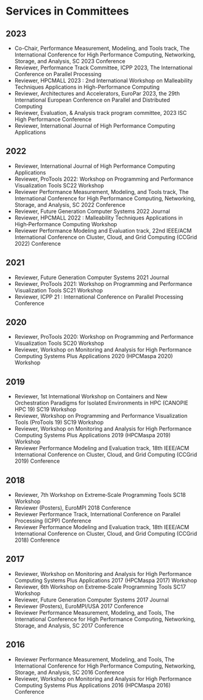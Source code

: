 # Services in Committees

## 2023

- Co-Chair, Performance Measurement, Modeling, and Tools track, The International Conference for High Performance Computing, Networking, Storage, and Analysis, SC 2023 Conference
- Reviewer, Performance Track Committee, ICPP 2023, The International Conference on Parallel Processing
- Reviewer, HPCMALL 2023 : 2nd International Workshop on Malleability Techniques Applications in High-Performance Computing
- Reviewer, Architectures and Accelerators, EuroPar 2023, the 29th International European Conference on Parallel  and Distributed Computing
- Reviewer, Evaluation, & Analysis track program committee, 2023 ISC High Performance Conference
- Reviewer, International Journal of High Performance Computing Applications

## 2022

- Reviewer, International Journal of High Performance Computing Applications
- Reviewer, ProTools 2022: Workshop on Programming and Performance Visualization Tools SC22 Workshop
- Reviewer Performance Measurement, Modeling, and Tools track, The International Conference for High Performance Computing, Networking, Storage, and Analysis, SC 2022 Conference
- Reviewer, Future Generation Computer Systems 2022 Journal
- Reviewer, HPCMALL 2022 : Malleability Techniques Applications in High‑Performance Computing Workshop
- Reviewer Performance Modeling and Evaluation track, 22nd IEEE/ACM International Conference on Cluster, Cloud, and Grid Computing (CCGrid 2022) Conference

## 2021

- Reviewer, Future Generation Computer Systems 2021 Journal
- Reviewer, ProTools 2021: Workshop on Programming and Performance Visualization Tools SC21 Workshop
- Reviewer, ICPP 21 : International Conference on Parallel Processing Conference

## 2020

- Reviewer, ProTools 2020: Workshop on Programming and Performance Visualization Tools SC20 Workshop
- Reviewer, Workshop on Monitoring and Analysis for High Performance Computing Systems Plus Applications 2020 (HPCMaspa 2020) Workshop

## 2019

- Reviewer, 1st International Workshop on Containers and New Orchestration Paradigms for Isolated Environments in HPC (CANOPIE HPC 19) SC19 Workshop
- Reviewer, Workshop on Programming and Performance Visualization Tools (ProTools 19) SC19 Workshop
- Reviewer, Workshop on Monitoring and Analysis for High Performance Computing Systems Plus  Applications 2019 (HPCMaspa 2019) Workshop
- Reviewer Performance Modeling and Evaluation track, 18th IEEE/ACM International Conference on  Cluster, Cloud, and Grid Computing (CCGrid 2019) Conference

## 2018

- Reviewer, 7th Workshop on Extreme‑Scale Programming Tools SC18 Workshop
- Reviewer (Posters), EuroMPI 2018 Conference
- Reviewer Performance Track, International Conference on Parallel Processing (ICPP) Conference
- Reviewer Performance Modeling and Evaluation track, 18th IEEE/ACM International Conference on Cluster, Cloud, and Grid Computing (CCGrid 2018) Conference

## 2017

- Reviewer, Workshop on Monitoring and Analysis for High Performance Computing Systems Plus Applications 2017 (HPCMaspa 2017) Workshop
- Reviewer, 6th Workshop on Extreme‑Scale Programming Tools SC17 Workshop
- Reviewer, Future Generation Computer Systems 2017 Journal
- Reviewer (Posters), EuroMPI/USA 2017 Conference
- Reviewer Performance Measurement, Modeling, and Tools, The International Conference for High Performance Computing, Networking, Storage, and Analysis, SC 2017 Conference

## 2016

- Reviewer Performance Measurement, Modeling, and Tools, The International Conference for High Performance Computing, Networking, Storage, and Analysis, SC 2016 Conference
- Reviewer, Workshop on Monitoring and Analysis for High Performance Computing Systems Plus Applications 2016 (HPCMaspa 2016) Conference
